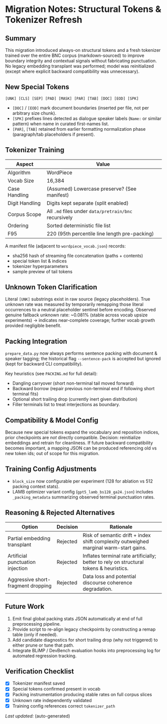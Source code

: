 # Migration Notes: Structural Tokens & Tokenizer Refresh

## Summary
This migration introduced always-on structural tokens and a fresh tokenizer trained over the entire BNC corpus (markdown-sourced) to improve boundary integrity and contextual signals without fabricating punctuation. No legacy embedding transplant was performed; model was reinitialized (except where explicit backward compatibility was unnecessary).

## New Special Tokens
```
[UNK] [CLS] [SEP] [PAD] [MASK] [PAR] [TAB] [DOC] [EOD] [SPK]
```
- `[DOC]` / `[EOD]` mark document boundaries (inserted per file, not per arbitrary size chunk).
- `[SPK]` prefixes lines detected as dialogue speaker labels (`Name:` or similar pattern) when name in curated first-names list.
- `[PAR]`, `[TAB]` retained from earlier formatting normalization phase (paragraph/tab placeholders if present).

## Tokenizer Training
| Aspect | Value |
|--------|-------|
| Algorithm | WordPiece |
| Vocab Size | 16,384 |
| Case Handling | (Assumed) Lowercase preserve? (See manifest) |
| Digit Handling | Digits kept separate (split enabled) |
| Corpus Scope | All `.md` files under `data/pretrain/bnc` recursively |
| Ordering | Sorted deterministic file list |
| F95 | 220 (95th percentile line length pre-packing) |

A manifest file (adjacent to `wordpiece_vocab.json`) records:
- sha256 hash of streaming file concatenation (paths + contents)
- special token list & indices
- tokenizer hyperparameters
- sample preview of tail tokens

## Unknown Token Clarification
Literal `[UNK]` substrings exist in raw source (legacy placeholders). True unknown rate was measured by temporarily remapping those literal occurrences to a neutral placeholder sentinel before encoding. Observed genuine fallback unknown rate: ~0.081% (stable across vocab upsize experiments) → indicates near-complete coverage; further vocab growth provided negligible benefit.

## Packing Integration
`prepare_data.py` now always performs sentence packing with document & speaker tagging; the historical flag `--sentence-pack` is accepted but ignored (kept for backward CLI compatibility).

Key heuristics (see `PACKING.md` for full detail):
- Dangling carryover (short non-terminal tail moved forward)
- Backward borrow (repair previous non-terminal end if following short terminal fits)
- Optional short trailing drop (currently inert given distribution)
- Filler terminals list to treat interjections as boundary.

## Compatibility & Model Config
Because new special tokens expand the vocabulary and reposition indices, prior checkpoints are *not* directly compatible. Decision: reinitialize embeddings and retrain for cleanliness. If future backward compatibility becomes important, a mapping JSON can be produced referencing old vs new token ids; out of scope for this migration.

## Training Config Adjustments
- `block_size` now configurable per experiment (128 for ablation vs 512 packing context stats).
- LAMB optimizer variant config (`gpt5_lamb_bs128_ga24.json`) includes `_packing_metadata` summarizing observed terminal punctuation rates.

## Reasoning & Rejected Alternatives
| Option | Decision | Rationale |
|--------|----------|-----------|
| Partial embedding transplant | Rejected | Risk of semantic drift + index shift complexity outweighed marginal warm-start gains. |
| Artificial punctuation injection | Rejected | Inflates terminal rate artificially; better to rely on structural tokens & heuristics. |
| Aggressive short-fragment dropping | Rejected | Data loss and potential discourse coherence degradation. |

## Future Work
1. Emit final global packing stats JSON automatically at end of full preprocessing pipeline.
2. Provide script to re-align legacy checkpoints by constructing a remap table (only if needed).
3. Add candidate diagnostics for short trailing drop (why not triggered) to either prune or tune that path.
4. Integrate BLiMP / DevBench evaluation hooks into preprocessing log for automated regression tracking.

## Verification Checklist
- [x] Tokenizer manifest saved
- [x] Special tokens confirmed present in vocab
- [x] Packing instrumentation producing stable rates on full corpus slices
- [x] Unknown rate independently validated
- [x] Training config references correct `tokenizer_path`

*Last updated:* (auto-generated)
